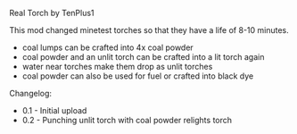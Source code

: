 Real Torch by TenPlus1

This mod changed minetest torches so that they have a life of 8-10 minutes.

- coal lumps can be crafted into 4x coal powder
- coal powder and an unlit torch can be crafted into a lit torch again
- water near torches make them drop as unlit torches
- coal powder can also be used for fuel or crafted into black dye

Changelog:

- 0.1 - Initial upload
- 0.2 - Punching unlit torch with coal powder relights torch
